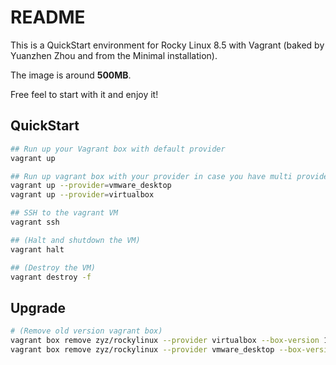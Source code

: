 # README

This is a QuickStart environment for Rocky Linux 8.5 with Vagrant (baked by Yuanzhen Zhou and from the Minimal installation).

The image is around **500MB**.

Free feel to start with it and enjoy it!

## QuickStart

```sh
## Run up your Vagrant box with default provider
vagrant up

## Run up vagrant box with your provider in case you have multi provider envs like me, I am rich :)
vagrant up --provider=vmware_desktop
vagrant up --provider=virtualbox

## SSH to the vagrant VM
vagrant ssh

## (Halt and shutdown the VM)
vagrant halt

## (Destroy the VM)
vagrant destroy -f
```

## Upgrade

```sh
# (Remove old version vagrant box)
vagrant box remove zyz/rockylinux --provider virtualbox --box-version 1.0.0
vagrant box remove zyz/rockylinux --provider vmware_desktop --box-version 1.0.0
```

